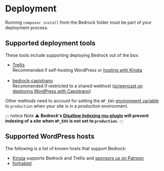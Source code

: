 # Deployment

Running `composer install` from the Bedrock folder must be part of your deployment process.

## Supported deployment tools

These tools include supporting deploying Bedrock out of the box:

- [Trellis](https://roots.io/trellis/)<br> Recommended if self-hosting WordPress or [hosting with Kinsta](https://kinsta.com/?kaid=OFDHAJIXUDIV)<br><br>
- [bedrock-capistrano](https://github.com/roots/bedrock-capistrano)<br> Recommended if restricted to a shared webhost ([screencast on deploying WordPress with Capistrano](https://roots.io/screencasts/deploying-wordpress-with-capistrano/))

Other methods need to account for setting the `WP_ENV` [environment variable](https://roots.io/bedrock/docs/environment-variables/) to `production` when your site is in a production environment.

::: notice Note
:warning: **Bedrock's [Disallow Indexing mu-plugin](https://github.com/roots/bedrock/blob/master/web/app/mu-plugins/disallow-indexing.php) will prevent indexing of a site when `WP_ENV` is not set to `production`.**
:::

## Supported WordPress hosts

The following is a list of known hosts that support Bedrock:

- [Kinsta](https://roots.io/guides/deploying-to-kinsta-with-trellis/) supports Bedrock and Trellis and [sponsors us on Patreon](https://patreon.com/rootsdev)
- [fortrabbit](https://help.fortrabbit.com/install-wordpress-4-pro#toc-install)
